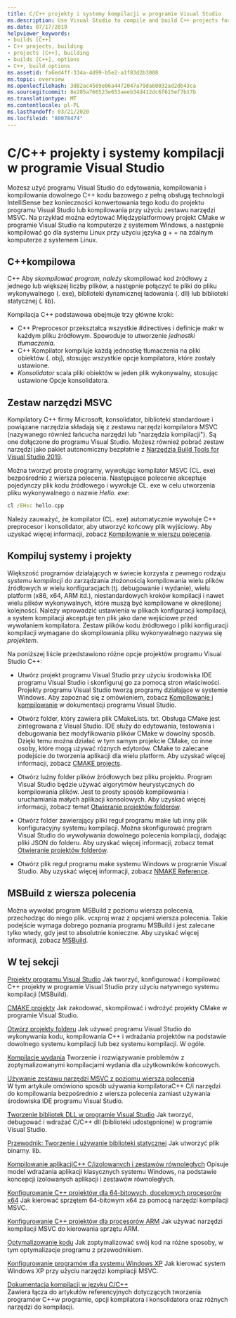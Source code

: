 ```yaml
---
title: C/C++ projekty i systemy kompilacji w programie Visual Studio
ms.description: Use Visual Studio to compile and build C++ projects for Windows, ARM or Linux based on any project system.
ms.date: 07/17/2019
helpviewer_keywords:
- builds [C++]
- C++ projects, building
- projects [C++], building
- builds [C++], options
- C++, build options
ms.assetid: fa6ed4ff-334a-4d99-b5e2-a1f83d2b3008
ms.topic: overview
ms.openlocfilehash: 3d82ac4569e06a4472047a79da60032ad2db43ca
ms.sourcegitcommit: 8e285a766523e653aeeb34d412dc6f615ef7b17b
ms.translationtype: MT
ms.contentlocale: pl-PL
ms.lasthandoff: 03/21/2020
ms.locfileid: "80078474"
---
```

# <a name="cc-projects-and-build-systems-in-visual-studio"></a>C/C++ projekty i systemy kompilacji w programie Visual Studio

Możesz użyć programu Visual Studio do edytowania, kompilowania i kompilowania dowolnego C++ kodu bazowego z pełną obsługą technologii IntelliSense bez konieczności konwertowania tego kodu do projektu programu Visual Studio lub kompilowania przy użyciu zestawu narzędzi MSVC. Na przykład można edytować Międzyplatformowy projekt CMake w programie Visual Studio na komputerze z systemem Windows, a następnie kompilować go dla systemu Linux przy użyciu języka g + + na zdalnym komputerze z systemem Linux.

## <a name="c-compilation"></a>C++kompilowa

C++ Aby *skompilować program, należy* skompilować kod źródłowy z jednego lub większej liczby plików, a następnie połączyć te pliki do pliku wykonywalnego (. exe), biblioteki dynamicznej ładowania (. dll) lub biblioteki statycznej (. lib).

Kompilacja C++ podstawowa obejmuje trzy główne kroki:

- C++ Preprocesor przekształca wszystkie #directives i definicje makr w każdym pliku źródłowym. Spowoduje to utworzenie *jednostki tłumaczenia*.
- C++ Kompilator kompiluje każdą jednostkę tłumaczenia na pliki obiektów (. obj), stosując wszystkie opcje kompilatora, które zostały ustawione.
- *Konsolidator* scala pliki obiektów w jeden plik wykonywalny, stosując ustawione Opcje konsolidatora.

## <a name="the-msvc-toolset"></a>Zestaw narzędzi MSVC

Kompilatory C++ firmy Microsoft, konsolidator, biblioteki standardowe i powiązane narzędzia składają się z zestawu narzędzi kompilatora MSVC (nazywanego również łańcucha narzędzi lub "narzędzia kompilacji"). Są one dołączone do programu Visual Studio. Możesz również pobrać zestaw narzędzi jako pakiet autonomiczny bezpłatnie z [Narzędzia Build Tools for Visual Studio 2019](https://visualstudio.microsoft.com/downloads/#build-tools-for-visual-studio-2019).

Można tworzyć proste programy, wywołując kompilator MSVC (CL. exe) bezpośrednio z wiersza polecenia. Następujące polecenie akceptuje pojedynczy plik kodu źródłowego i wywołuje CL. exe w celu utworzenia pliku wykonywalnego o nazwie *Hello. exe*:

```cmd
cl /EHsc hello.cpp
```

Należy zauważyć, że kompilator (CL. exe) automatycznie wywołuje C++ preprocesor i konsolidator, aby utworzyć końcowy plik wyjściowy.  Aby uzyskać więcej informacji, zobacz [Kompilowanie w wierszu polecenia](building-on-the-command-line.md).

## <a name="build-systems-and-projects"></a>Kompiluj systemy i projekty

Większość programów działających w świecie korzysta z pewnego rodzaju *systemu kompilacji* do zarządzania złożonością kompilowania wielu plików źródłowych w wielu konfiguracjach (tj. debugowanie i wydanie), wielu platform (x86, x64, ARM itd.), niestandardowych kroków kompilacji i nawet wielu plików wykonywalnych, które muszą być kompilowane w określonej kolejności. Należy wprowadzić ustawienia w plikach konfiguracji kompilacji, a system kompilacji akceptuje ten plik jako dane wejściowe przed wywołaniem kompilatora. Zestaw plików kodu źródłowego i pliki konfiguracji kompilacji wymagane do skompilowania pliku wykonywalnego nazywa się *projektem*.

Na poniższej liście przedstawiono różne opcje projektów programu Visual Studio C++:

- Utwórz projekt programu Visual Studio przy użyciu środowiska IDE programu Visual Studio i skonfiguruj go za pomocą stron właściwości. Projekty programu Visual Studio tworzą programy działające w systemie Windows. Aby zapoznać się z omówieniem, zobacz [Kompilowanie i kompilowanie](/visualstudio/ide/compiling-and-building-in-visual-studio) w dokumentacji programu Visual Studio.

- Otwórz folder, który zawiera plik CMakeLists. txt. Obsługa CMake jest zintegrowana z Visual Studio. IDE służy do edytowania, testowania i debugowania bez modyfikowania plików CMake w dowolny sposób. Dzięki temu można działać w tym samym projekcie CMake, co inne osoby, które mogą używać różnych edytorów. CMake to zalecane podejście do tworzenia aplikacji dla wielu platform. Aby uzyskać więcej informacji, zobacz [CMAKE projects](cmake-projects-in-visual-studio.md).

- Otwórz luźny folder plików źródłowych bez pliku projektu. Program Visual Studio będzie używać algorytmów heurystycznych do kompilowania plików. Jest to prosty sposób kompilowania i uruchamiania małych aplikacji konsolowych. Aby uzyskać więcej informacji, zobacz temat [Otwieranie projektów folderów](open-folder-projects-cpp.md).

- Otwórz folder zawierający pliki reguł programu make lub inny plik konfiguracyjny systemu kompilacji. Można skonfigurować program Visual Studio do wywoływania dowolnego polecenia kompilacji, dodając pliki JSON do folderu. Aby uzyskać więcej informacji, zobacz temat [Otwieranie projektów folderów](open-folder-projects-cpp.md).

- Otwórz plik reguł programu make systemu Windows w programie Visual Studio. Aby uzyskać więcej informacji, zobacz [NMAKE Reference](reference/nmake-reference.md).

## <a name="msbuild-from-the-command-line"></a>MSBuild z wiersza polecenia

Można wywołać program MSBuild z poziomu wiersza polecenia, przechodząc do niego plik. vcxproj wraz z opcjami wiersza polecenia. Takie podejście wymaga dobrego poznania programu MSBuild i jest zalecane tylko wtedy, gdy jest to absolutnie konieczne. Aby uzyskać więcej informacji, zobacz [MSBuild](msbuild-visual-cpp.md).

## <a name="in-this-section"></a>W tej sekcji

[Projekty programu Visual Studio](creating-and-managing-visual-cpp-projects.md) Jak tworzyć, konfigurować i kompilować C++ projekty w programie Visual Studio przy użyciu natywnego systemu kompilacji (MSBuild).

[CMAKE projekty](cmake-projects-in-visual-studio.md) Jak zakodować, skompilować i wdrożyć projekty CMake w programie Visual Studio.

[Otwórz projekty folderu](open-folder-projects-cpp.md) Jak używać programu Visual Studio do wykonywania kodu, kompilowania C++ i wdrażania projektów na podstawie dowolnego systemu kompilacji lub bez systemu kompilacji. W ogóle.

[Kompilacje wydania](release-builds.md) Tworzenie i rozwiązywanie problemów z zoptymalizowanymi kompilacjami wydania dla użytkowników końcowych.

[Używanie zestawu narzędzi MSVC z poziomu wiersza polecenia](building-on-the-command-line.md)<br/>
W tym artykule omówiono sposób używania kompilatoraC++ C/i narzędzi do kompilowania bezpośrednio z wiersza polecenia zamiast używania środowiska IDE programu Visual Studio.

[Tworzenie bibliotek DLL w programie Visual Studio](dlls-in-visual-cpp.md) Jak tworzyć, debugować i wdrażać C/C++ dll (biblioteki udostępnione) w programie Visual Studio.

[Przewodnik: Tworzenie i używanie biblioteki statycznej](walkthrough-creating-and-using-a-static-library-cpp.md) Jak utworzyć plik binarny. lib.

[Kompilowanie aplikacjiC++ C/izolowanych i zestawów równoległych](building-c-cpp-isolated-applications-and-side-by-side-assemblies.md) Opisuje model wdrażania aplikacji klasycznych systemu Windows, na podstawie koncepcji izolowanych aplikacji i zestawów równoległych.

[Konfigurowanie C++ projektów dla 64-bitowych, docelowych procesorów x64](configuring-programs-for-64-bit-visual-cpp.md) Jak kierować sprzętem 64-bitowym x64 za pomocą narzędzi kompilacji MSVC.

[Konfigurowanie C++ projektów dla procesorów ARM](configuring-programs-for-arm-processors-visual-cpp.md) Jak używać narzędzi kompilacji MSVC do kierowania sprzętu ARM.

[Optymalizowanie kodu](optimizing-your-code.md) Jak zoptymalizować swój kod na różne sposoby, w tym optymalizacje programu z przewodnikiem.

[Konfigurowanie programów dla systemu Windows XP](configuring-programs-for-windows-xp.md) Jak kierować system Windows XP przy użyciu narzędzi kompilacji MSVC.

[Dokumentacja kompilacji w języku C/C++](reference/c-cpp-building-reference.md)<br/>
Zawiera łącza do artykułów referencyjnych dotyczących tworzenia programów C++w programie, opcji kompilatora i konsolidatora oraz różnych narzędzi do kompilacji.

